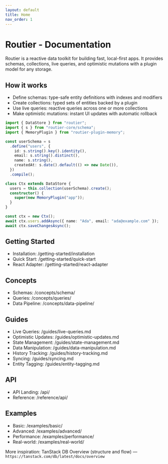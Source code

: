 ```yaml
---
layout: default
title: Home
nav_order: 1
---
```


# Routier - Documentation

Routier is a reactive data toolkit for building fast, local-first apps. It provides schemas, collections, live queries, and optimistic mutations with a plugin model for any storage.

## How it works

- Define schemas: type-safe entity definitions with indexes and modifiers
- Create collections: typed sets of entities backed by a plugin
- Use live queries: reactive queries across one or more collections
- Make optimistic mutations: instant UI updates with automatic rollback

```ts
import { DataStore } from "routier";
import { s } from "routier-core/schema";
import { MemoryPlugin } from "routier-plugin-memory";

const userSchema = s
  .define("users", {
    id: s.string().key().identity(),
    email: s.string().distinct(),
    name: s.string(),
    createdAt: s.date().default(() => new Date()),
  })
  .compile();

class Ctx extends DataStore {
  users = this.collection(userSchema).create();
  constructor() {
    super(new MemoryPlugin("app"));
  }
}

const ctx = new Ctx();
await ctx.users.addAsync({ name: "Ada", email: "ada@example.com" });
await ctx.saveChangesAsync();
```

## Getting Started

- Installation: /getting-started/installation
- Quick Start: /getting-started/quick-start
- React Adapter: /getting-started/react-adapter

## Concepts

- Schemas: /concepts/schema/
- Queries: /concepts/queries/
- Data Pipeline: /concepts/data-pipeline/

## Guides

- Live Queries: /guides/live-queries.md
- Optimistic Updates: /guides/optimistic-updates.md
- State Management: /guides/state-management.md
- Data Manipulation: /guides/data-manipulation.md
- History Tracking: /guides/history-tracking.md
- Syncing: /guides/syncing.md
- Entity Tagging: /guides/entity-tagging.md

## API

- API Landing: /api/
- Reference: /reference/api/

## Examples

- Basic: /examples/basic/
- Advanced: /examples/advanced/
- Performance: /examples/performance/
- Real-world: /examples/real-world/

More inspiration: TanStack DB Overview (structure and flow) — `https://tanstack.com/db/latest/docs/overview`
